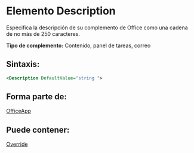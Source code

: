 
# <a name="description-element"></a>Elemento Description
Especifica la descripción de su complemento de Office como una cadena de no más de 250 caracteres.

 **Tipo de complemento:** Contenido, panel de tareas, correo


## <a name="syntax:"></a>Sintaxis:


```XML
<Description DefaultValue="string ">
```


## <a name="contained-in:"></a>Forma parte de:

[OfficeApp](../../reference/manifest/officeapp.md)


## <a name="can-contain:"></a>Puede contener:

[Override](../../reference/manifest/override.md)

